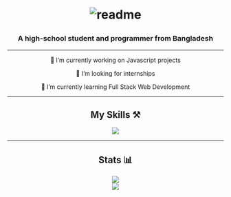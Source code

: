 <div align="center">
<h1>
  
![readme](https://github.com/user-attachments/assets/0600c909-232e-469f-b95a-6b3796394f8d)

</h1>

<h3>A high-school student and programmer from Bangladesh</h3>

<hr>

<p>🔭 I’m currently working on Javascript projects</p>

<p>🤝 I’m looking for internships</p>

<p>🌱 I’m currently learning Full Stack Web Development</p>

<hr>

<h2>My Skills ⚒️</h2>
<div>
 <img src="https://skillicons.dev/icons?i=vscode,git,python,javascript,html,css"/>
</div>

<hr>

<h2>Stats 📊</h2>

![](https://github-readme-streak-stats.herokuapp.com/?user=aadilhabibsattar&theme=dark&hide_border=false)<br/>
![](https://github-readme-stats.vercel.app/api/top-langs/?username=aadilhabibsattar&theme=dark&hide_border=false&include_all_commits=false&count_private=false&layout=compact)
